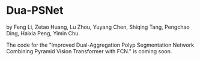 # Dua-PSNet
by Feng Li, Zetao Huang, Lu Zhou, Yuyang Chen, Shiqing Tang, Pengchao Ding, Haixia Peng, Yimin Chu.

The code for the "Improved Dual-Aggregation Polyp Segmentation Network Combining Pyramid Vision Transformer with FCN." is coming soon.

